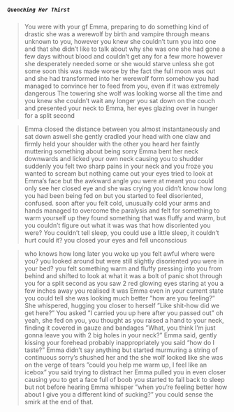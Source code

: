 ##### `Quenching Her Thirst`
>You were with your gf Emma, preparing to do something kind of drastic
>she was a werewolf by birth and vampire through means unknown to you, however you knew she couldn’t turn you into one and that she didn’t like to talk about why she was one
>she had gone a few days without blood and couldn’t get any for a few more
>however she desperately needed some or she would starve unless she got some soon
>this was made worse by the fact the full moon was out and she had transformed into her werewolf form
>somehow you had managed to convince her to feed from you, even if it was extremely dangerous
>The towering she wolf was looking worse all the time and you knew she couldn’t wait any longer
>you sat down on the couch and presented your neck to Emma, her eyes glazing over in hunger for a split second

>Emma closed the distance between you almost instantaneously and sat down aswell
>she gently cradled your head with one claw and firmly held your shoulder with the other
>you heard her faintly muttering something about being sorry
>Emma bent her neck downwards and licked your own neck causing you to shudder
>suddenly you felt two sharp pains in your neck and you froze
>you wanted to scream but nothing came out
>your eyes tried to look at Emma’s face but the awkward angle you were at meant you could only see her closed eye
>and she was crying
>you didn’t know how long you had been being fed on but you started to feel disoriented, confused.
>soon after you felt cold, unusually cold
>your arms and hands managed to overcome the paralysis and felt for something to warm yourself up
>they found something that was fluffy and warm, but you couldn’t figure out what it was
>was that how disoriented you were? You couldn’t tell
>sleep, you could use a little sleep, it couldn’t hurt could it?
>you closed your eyes and fell unconscious

>who knows how long later you woke up
>you felt awful
>where were you?
>you looked around but were still slightly disoriented
>you were in your bed?
>you felt something warm and fluffy pressing into you from behind and shifted to look at what it was
>a bolt of panic shot through you for a split second as you saw 2 red glowing eyes staring at you a few inches away
>you realised it was Emma
>even in your current state you could tell she was looking much better
>”how are you feeling?” She whispered, hugging you closer to herself
>”Like shit-how did we get here?” You asked
>”I carried you up here after you passed out”
>oh yeah, she fed on you, you thought as you raised a hand to your neck, finding it covered in gauze and bandages
>”What, you think I’m just gonna leave you with 2 big holes in your neck?” Emma said, gently kissing your forehead
>probably inappropriately you said “how do I taste?”
>Emma didn’t say anything but started murmuring a string of continuous sorry’s
>shushed her and the she wolf looked like she was on the verge of tears
>”could you help me warm up, I feel like an icebox” you said trying to distract her
>Emma pulled you in even closer causing you to get a face full of boob
>you started to fall back to sleep but not before hearing Emma whisper
>”when you’re feeling better how about I give you a different kind of sucking?”
>you could sense the smirk at the end of that.